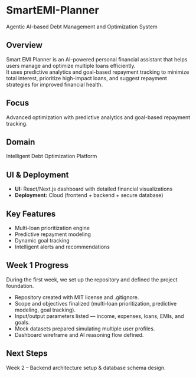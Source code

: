 # SmartEMI-Planner
Agentic AI-based Debt Management and Optimization System

## Overview
Smart EMI Planner is an AI-powered personal financial assistant that helps users manage and optimize multiple loans efficiently.  
It uses predictive analytics and goal-based repayment tracking to minimize total interest, prioritize high-impact loans, and suggest repayment strategies for improved financial health.

## Focus
Advanced optimization with predictive analytics and goal-based repayment tracking.

## Domain
Intelligent Debt Optimization Platform

## UI & Deployment
- **UI:** React/Next.js dashboard with detailed financial visualizations  
- **Deployment:** Cloud (frontend + backend + secure database)

## Key Features
- Multi-loan prioritization engine  
- Predictive repayment modeling  
- Dynamic goal tracking  
- Intelligent alerts and recommendations  

## Week 1 Progress
During the first week, we set up the repository and defined the project foundation.  
- Repository created with MIT license and .gitignore.  
- Scope and objectives finalized (multi-loan prioritization, predictive modeling, goal tracking).  
- Input/output parameters listed — income, expenses, loans, EMIs, and goals.  
- Mock datasets prepared simulating multiple user profiles.  
- Dashboard wireframe and AI reasoning flow defined.  

## Next Steps
Week 2 – Backend architecture setup & database schema design.
